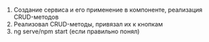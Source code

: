 1) Создание сервиса и его применение в компоненте, реализация CRUD-методов
2) Реализовал CRUD-методы, привязал их к кнопкам
3) ng serve/npm start (если правильно понял)